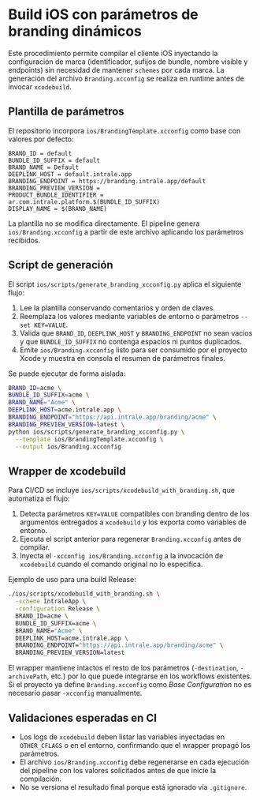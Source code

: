 # Build iOS con parámetros de branding dinámicos

Este procedimiento permite compilar el cliente iOS inyectando la configuración de marca
(identificador, sufijos de bundle, nombre visible y endpoints) sin necesidad de mantener
`schemes` por cada marca. La generación del archivo `Branding.xcconfig` se realiza en
runtime antes de invocar `xcodebuild`.

## Plantilla de parámetros

El repositorio incorpora `ios/BrandingTemplate.xcconfig` como base con valores por defecto:

```
BRAND_ID = default
BUNDLE_ID_SUFFIX = default
BRAND_NAME = Default
DEEPLINK_HOST = default.intrale.app
BRANDING_ENDPOINT = https://branding.intrale.app/default
BRANDING_PREVIEW_VERSION =
PRODUCT_BUNDLE_IDENTIFIER = ar.com.intrale.platform.$(BUNDLE_ID_SUFFIX)
DISPLAY_NAME = $(BRAND_NAME)
```

La plantilla no se modifica directamente. El pipeline genera `ios/Branding.xcconfig` a
partir de este archivo aplicando los parámetros recibidos.

## Script de generación

El script `ios/scripts/generate_branding_xcconfig.py` aplica el siguiente flujo:

1. Lee la plantilla conservando comentarios y orden de claves.
2. Reemplaza los valores mediante variables de entorno o parámetros `--set KEY=VALUE`.
3. Valida que `BRAND_ID`, `DEEPLINK_HOST` y `BRANDING_ENDPOINT` no sean vacíos y que
   `BUNDLE_ID_SUFFIX` no contenga espacios ni puntos duplicados.
4. Emite `ios/Branding.xcconfig` listo para ser consumido por el proyecto Xcode y muestra
   en consola el resumen de parámetros finales.

Se puede ejecutar de forma aislada:

```bash
BRAND_ID=acme \
BUNDLE_ID_SUFFIX=acme \
BRAND_NAME="Acme" \
DEEPLINK_HOST=acme.intrale.app \
BRANDING_ENDPOINT="https://api.intrale.app/branding/acme" \
BRANDING_PREVIEW_VERSION=latest \
python ios/scripts/generate_branding_xcconfig.py \
  --template ios/BrandingTemplate.xcconfig \
  --output ios/Branding.xcconfig
```

## Wrapper de xcodebuild

Para CI/CD se incluye `ios/scripts/xcodebuild_with_branding.sh`, que automatiza el flujo:

1. Detecta parámetros `KEY=VALUE` compatibles con branding dentro de los argumentos
   entregados a `xcodebuild` y los exporta como variables de entorno.
2. Ejecuta el script anterior para regenerar `Branding.xcconfig` antes de compilar.
3. Inyecta el `-xcconfig ios/Branding.xcconfig` a la invocación de `xcodebuild` cuando el
   comando original no lo especifica.

Ejemplo de uso para una build Release:

```bash
./ios/scripts/xcodebuild_with_branding.sh \
  -scheme IntraleApp \
  -configuration Release \
  BRAND_ID=acme \
  BUNDLE_ID_SUFFIX=acme \
  BRAND_NAME="Acme" \
  DEEPLINK_HOST=acme.intrale.app \
  BRANDING_ENDPOINT="https://api.intrale.app/branding/acme" \
  BRANDING_PREVIEW_VERSION=latest
```

El wrapper mantiene intactos el resto de los parámetros (`-destination`, `-archivePath`,
 etc.) por lo que puede integrarse en los workflows existentes. Si el proyecto ya define
`Branding.xcconfig` como *Base Configuration* no es necesario pasar `-xcconfig` manualmente.

## Validaciones esperadas en CI

- Los logs de `xcodebuild` deben listar las variables inyectadas en `OTHER_CFLAGS` o en el
  entorno, confirmando que el wrapper propagó los parámetros.
- El archivo `ios/Branding.xcconfig` debe regenerarse en cada ejecución del pipeline con
  los valores solicitados antes de que inicie la compilación.
- No se versiona el resultado final porque está ignorado vía `.gitignore`.
